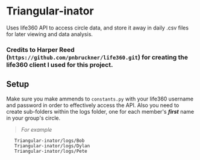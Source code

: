 # Triangular-inator
Uses life360 API to access circle data, and store it away in daily .csv files for later viewing and data analysis.

### Credits to Harper Reed  (```https://github.com/pnbruckner/life360.git```) for creating the life360 client I used for this project.

## Setup

Make sure you make ammends to ```constants.py``` with your life360 username and password in order to effectively access the API. Also you need to create sub-folders within the logs folder, one for each member's ***first*** name in your group's circle.

> _For example_
```
   Triangular-inator/logs/Bob
   Triangular-inator/logs/Dylan
   Triangular-inator/logs/Pete
```
